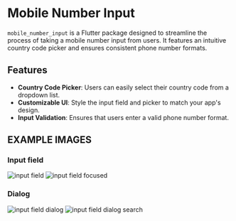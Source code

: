 # Mobile Number Input

`mobile_number_input` is a Flutter package designed to streamline the process of taking a mobile number input from users. It features an intuitive country code picker and ensures consistent phone number formats.

## Features

- **Country Code Picker**: Users can easily select their country code from a dropdown list.
- **Customizable UI**: Style the input field and picker to match your app's design.
- **Input Validation**: Ensures that users enter a valid phone number format.

## EXAMPLE IMAGES

### Input field

![input field](readmeAssets/field.png)
![input field focused](readmeAssets/field_focused.png)

### Dialog

![input field dialog](readmeAssets/field_dialog.png)
![input field dialog search](readmeAssets/field_dialog_search.png)





